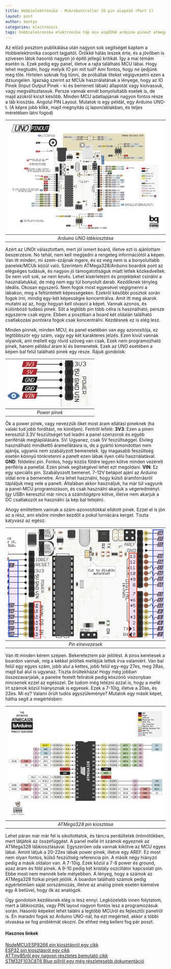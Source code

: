 ```yaml
---
title: Hobbielektronika - Mikrokontroller IO pin alapozó (Part 1)
layout: post
author: montyx
categories: electronics
tags: hobbielekronika elektronika táp mcu esp8266 arduino pinout atmega328
---
```

Az előző posztom publikálása után nagyon sok segítséget kaptam a Hobbielektronika csoport tagjaitól. Örökké hálás leszek érte, és a jövőben is szívesen látok hasonló nagyon jó építő jellegű kritikát. Így a mai témám esetén is.
Ezek pedig egy panel, illetve a rajta található MCU lábai. Hogy lehet megtudni, hogy melyik IO pin mit tud? Ami fontos, hogy ne ijedjünk meg tőle. Hirtelen soknak fog tűnni, de próbállak titeket végigvezetni ezen a dzsungelen.
Igazság szerint az MCUk használatának a lényege, hogy az IO Pinek (Input Output Pinek - ki és bemeneti lábak) állapotát vagy kiolvassuk, vagy megváltoztassuk. Persze vannak ennél bonyolultabb esetek is, de majd azokról kicsit később. Minden MCU adatlapjának nagyon fontos része a láb kiosztás. Angolul PIN Layout. Mutatok is egy példát, egy Arduino UNO-t. (A képre jobb klikk, majd megnyitás új lapon/ablakban, és teljes méretében látni fogod)

| ![Arduino UNO lábkiosztása](/docs/assets/arduino-uno-pinout.png) | 
|:--:| 
| *Arduino UNO lábkiosztása* |

Azért az UNOt választottam, mert jól ismert board, illetve ezt is ajánlottam beszerzésre. No tehát, nem kell megijedni a rengeteg információtól a képen. Van itt minden, mi szem-szájnak ingere, és ez még nem is a bonyolultabb panelek/MCUk közül való. Szerintem ATMega328/Arduino boardok pont az elégséges tudásuk, és nagyon jó támogatottságuk miatt lettek közkedveltek. Se nem volt sok, se nem kevés. Lehet kísérletezni és projekteket csinálni a használatukkal, de még nem egy túl bonyolult darab. Kezdőknek tényleg ideális. Okosan egyszerű.
Nem fogok most egyesével végigmenni a lábakon, meg a feltüntetett képességeken. Ezekről későbbi posztok során fogok írni, mindig egy-két képességre koncentrálva. Amit itt meg akarok mutatni az az, hogy hogyan kell olvasni a képet. Vannak azonos, és különböző tudású pinek. Sőt a legtöbb pin több célra is használható, persze egyszerre csak egyre. Ebben a posztban a board két oldalán található csatlakozási pontokra fogok csak koncentrálni. Kezdésnek ez is elég lesz.

Minden pinnek, minden MCU, és panel esetében van egy azonosítója, ez legtöbbször egy szám, vagy egy két karakteres jelzés. Ezen kívül vannak olyanok, ami mellett egy rövid szöveg van csak. Ezek nem programozható pinek, hanem például áram ki és bemenetek. Ezek az UNO esetében a képen bal felül található pinek egy része. Rájuk gondolok:

| ![Power pinek](/docs/assets/arduino-uno-power-pins.png) | 
|:--:| 
| *Power pinek* |

Ők a power pinek, vagy nevezzük őket most áram ellátási pineknek (ha valaki tud jobb fordítást, ne kíméljen). Fentről lefelé:
**3V3**: Ezen a pinen keresztül 3.3V feszültséget tud leadni a panel szenzorok és egyéb perifériák megtáplálására.
5V: Ugyanez, csak 5V feszültséggel. Elvileg használható mindkettő áramellátásra is, de a gyártó kimondottan nem ajánlja, ugyanis nem szabályzott bemenetek. Így magasabb feszültség esetén könnyű tönkretenni a panelt ezen lábak ilyen célú használatával.
**GND**: földelési pin. Fontos, hogy közös földre legyen kötve minden vezérelt periféria a panellal. Ezen pinek segítségével lehet ezt megoldani.
**VIN**: Ez egy speciális pin. Szabályozott bemenet. 7-12V betápot ajánl az Arduino oldal erre a bemenetre. Arra lehet használni, hogy külső áramforrásról tápláljuk meg vele a panelt. Általában akkor használjuk, ha már túl vagyunk a panel-MCU programozáson, és csak használni akarjuk a végeredményt. Így USBn keresztül már nincs a számítógépre kötve, illetve nem akarjuk a DC csatlakozót se használni (a kép bal tetején).

Ahogy említettem vannak a szám-azonosítókkal ellátott pinek. Ezzel el is jön az a rész, ami elsőre minden kezdőt a pokol tornácára kerget. Tiszta katyvasz az egész:

| ![Pin elnevezések](/docs/assets/arduino-uno-io-pins.png) | 
|:--:| 
| *Pin elnevezések* |

Van itt minden kérem szépen. Bekereteztem pár jelölést. A piros keretesek a boardon vannak, míg a kékkel jelöltek melléjük lettek írva valamiért. Van bal felül egy egyes szám, jobb alul a kettes, jobb felül egy-egy 27es, meg 28as, majd bal alul is ugyanaz. Tiszta őrültekháza!
Hogy még jobban összezavarjalak, a panelre festett feliratok pedig köszönő viszonyban nincsenek ezzel az egésszel. De tudom még tetézni azzal is, hogy a mellé írt számok közül hiányoznak is egyesek. Ezek a 7-10ig, illetve a 20as, és 22es. Mi ez? Valami őrült tudós agyszüleménye?
Mutatok egy másik képet, hátha segít a megértésben:

| ![ATMega328 pin kiosztása](/docs/assets/atmega328-pinout.png) | 
|:--:| 
| *ATMega328 pin kiosztása* |

Lehet páran már már fel is sikoltottatok, és táncra perdültetek örömötökben, mert látjátok az összefüggést. A panel mellé írt számok egyeznek az ATMega328 lábkiosztásával. Egyszerűen oda vannak kikötve az MCU egyes lábai. Amint látjuk a 20-22es lábak power pinek, illetve egy AREF. Ez most nem olyan fontos, külső feszültség referencia pin. A másik négy hiányzó pedig a másik oldalon van. A 7-10ig. Ezek közül a 7-8 power és ground, azaz áram és föld pinek. A 9-10 pedig két kristály oszcillátor kapcsolati pin. Ebbe most nem mennék bele mélyebben. A lényeg, hogy a számok az ATMega328 fizikai pinjeit jelölik. A boardon található számok pedig egyértelműen saját sorszámozás, illetve az analóg pinek esetén kiemelve egy A betűvel, hogy ők az analógok.

Úgy gondolom kezdésnek elég is lesz ennyi. Legközelebb innen folytatom, mert a lábkiosztás, vagy PIN layout nagyon fontos lesz a programozásuk során. Hasonló képeket lehet találni a legtöbb MCUról és fejlesztői panelről is. Én maradni fogok az Arduino UNO-nál, ha ezt megérted, akkor a többi olvasása se fog problémát okozni. De ehhez még kelleni fog pár poszt.

#### Hasznos linkek
[NodeMCU/ESP8266 pin kiosztásról egy cikk](https://randomnerdtutorials.com/esp8266-pinout-reference-gpios/)  
[ESP32 pin kiosztásról egy cikk](https://microcontrollerslab.com/esp32-pinout-use-gpio-pins/)  
[ATTiny85ről egy nagyon részletes bemutató cikk](https://www.theengineeringprojects.com/2018/09/introduction-to-attiny85.html)  
[STM32F103C8T6 Blue pillről egy még részletesebb dokumentáció](https://os.mbed.com/users/hudakz/code/STM32F103C8T6_Hello/wiki/Homepage)